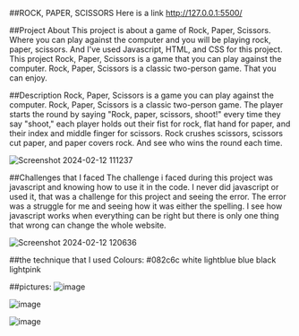 ##ROCK, PAPER, SCISSORS
Here is a link http://127.0.0.1:5500/

##Project About
This project is about a game of Rock, Paper, Scissors. Where you can play against the computer and you will be playing rock, paper, scissors. And I've used Javascript, HTML, and CSS for this project. This project Rock, Paper, Scissors is a game that you can play against the computer. Rock, Paper, Scissors is a classic two-person game. That you can enjoy.

##Description
Rock, Paper, Scissors is a game you can play against the computer. Rock, Paper, Scissors is a classic two-person game. The player starts the round by saying "Rock, paper, scissors, shoot!" every time they say "shoot," each player holds out their fist for rock, flat hand for paper, and their index and middle finger for scissors. Rock crushes scissors, scissors cut paper, and paper covers rock. And see who wins the round each time. 

![Screenshot 2024-02-12 111237](https://github.com/jjmaila/Rock-Paper-Scissors/assets/128652768/427c124d-da56-49b2-9e25-1dc5ad3f2817)


##Challenges that I faced
The challenge i faced during this project was javascript and knowing how to use it in the code. I never did javascript or used it, that was a challenge for this project and seeing the error. The error was a struggle for me and seeing how it was either the spelling. I see how javascript works when everything can be right but there is only one thing that wrong can change the whole website.

![Screenshot 2024-02-12 120636](https://github.com/jjmaila/Rock-Paper-Scissors/assets/128652768/1a998884-00a9-4f82-9bf1-925f5939c212)


##the technique that I used
Colours: #082c6c white lightblue blue black lightpink

##pictures: 
![image](https://github.com/jjmaila/Rock-Paper-Scissors/assets/128652768/f46be038-d78a-4cd9-8044-57599036c2bd)

![image](https://github.com/jjmaila/Rock-Paper-Scissors/assets/128652768/609bd7af-c9cd-4f52-9863-d9a73cdbaaca)

![image](https://github.com/jjmaila/Rock-Paper-Scissors/assets/128652768/5ae69a81-d3b0-4484-aef4-6031c9ba8485)












